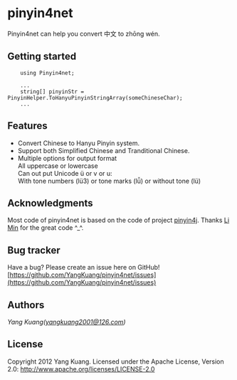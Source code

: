 ﻿pinyin4net
=============================================

Pinyin4net can help you convert 中文 to zhōng wén.

Getting started
---------------------------------------------

		using Pinyin4net;  

		...  
		string[] pinyinStr = PinyinHelper.ToHanyuPinyinStringArray(someChineseChar);  
		...  


Features
---------------------------------------------

* Convert Chinese to Hanyu Pinyin system.
* Support both Simplified Chinese and Tranditional Chinese.
* Multiple options for output format  
		All uppercase or lowercase  
		Can out put Unicode ü or v or u:  
		With tone numbers (lü3) or tone marks (lǚ) or without tone (lü)  

Acknowledgments 
---------------------------------------------

Most code of pinyin4net is based on the code of project [pinyin4j](http://pinyin4j.sourceforge.net/). Thanks [Li Min](http://www.eng.nus.edu.sg/LCEL/people/limin/) for the great code ^_^.

Bug tracker
---------------------------------------------

Have a bug? Please create an issue here on GitHub!
[https://github.com/YangKuang/pinyin4net/issues](https://github.com/YangKuang/pinyin4net/issues)

Authors
---------------------------------------------

*Yang Kuang(yangkuang2001@126.com)*

License
---------------------------------------------

Copyright 2012 Yang Kuang.
Licensed under the Apache License, Version 2.0: http://www.apache.org/licenses/LICENSE-2.0 

